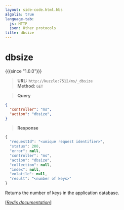 ```yaml
---
layout: side-code.html.hbs
algolia: true
language-tab:
  js: HTTP
  json: Other protocols
title: dbsize
---
```


# dbsize

{{{since "1.0.0"}}}



<blockquote class="js">
<p>
<b>URL:</b> <code>http://kuzzle:7512/ms/_dbsize</code>  
<br><b>Method:</b> <code>GET</code>  
</p>
</blockquote>


<blockquote class="json">
<p>
<b>Query</b>
</p>
</blockquote>


```json
{
  "controller": "ms",
  "action": "dbsize",
}
```

>**Response**

```javascript
{
  "requestId": "<unique request identifier>",
  "status": 200,
  "error": null,
  "controller": "ms",
  "action": "dbsize",
  "collection": null,
  "index": null,
  "volatile": null,
  "result": "<number of keys>"
}
```

Returns the number of keys in the application database.

[[_Redis documentation_]](https://redis.io/commands/dbsize)
